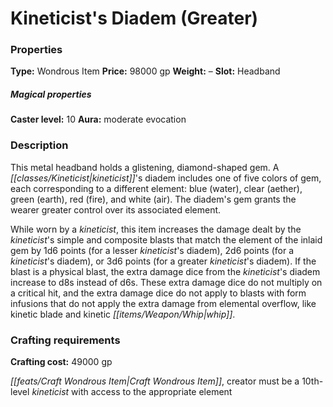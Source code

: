 ﻿---
Title: "Kineticist's Diadem (Greater)"
Type: "Wondrous Item"
Price: "98000 gp"
Weight: "–"
Slot: "Headband"
Caster level: "10"
Aura: "moderate evocation"
Description: |
  "This metal headband holds a glistening, diamond-shaped gem. A _kineticist's diadem_ includes one of five colors of gem, each corresponding to a different element: blue (water), clear (aether), green (earth), red (fire), and white (air). The diadem's gem grants the wearer greater control over its associated element.
  While worn by a kineticist, this item increases the damage dealt by the kineticist's simple and composite blasts that match the element of the inlaid gem by 1d6 points (for a _lesser kineticist's diadem_), 2d6 points (for a _kineticist's diadem_), or 3d6 points (for a _greater kineticist's diadem_). If the blast is a physical blast, the extra damage dice from the _kineticist's diadem_ increase to d8s instead of d6s. These extra damage dice do not multiply on a critical hit, and the extra damage dice do not apply to blasts with form infusions that do not apply the extra damage from elemental overflow, like kinetic blade and kinetic whip."
Crafting cost: "49000 gp"
Sources: "['Occult Adventures']"
---

# Kineticist's Diadem (Greater)

### Properties

**Type:** Wondrous Item **Price:** 98000 gp **Weight:** – **Slot:** Headband

##### Magical properties

**Caster level:** 10 **Aura:** moderate evocation

### Description

This metal headband holds a glistening, diamond-shaped gem. A _[[classes/Kineticist|kineticist]]_'s diadem includes one of five colors of gem, each corresponding to a different element: blue (water), clear (aether), green (earth), red (fire), and white (air). The diadem's gem grants the wearer greater control over its associated element.

While worn by a _kineticist_, this item increases the damage dealt by the _kineticist_'s simple and composite blasts that match the element of the inlaid gem by 1d6 points (for a lesser _kineticist_'s diadem), 2d6 points (for a _kineticist_'s diadem), or 3d6 points (for a greater _kineticist_'s diadem). If the blast is a physical blast, the extra damage dice from the _kineticist_'s diadem increase to d8s instead of d6s. These extra damage dice do not multiply on a critical hit, and the extra damage dice do not apply to blasts with form infusions that do not apply the extra damage from elemental overflow, like kinetic blade and kinetic _[[items/Weapon/Whip|whip]]_.

### Crafting requirements

**Crafting cost:** 49000 gp

_[[feats/Craft Wondrous Item|Craft Wondrous Item]]_, creator must be a 10th-level _kineticist_ with access to the appropriate element

